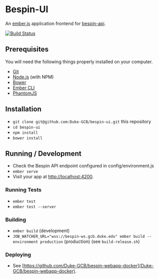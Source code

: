 # Bespin-UI

An [ember.js](http://emberjs.com/) application frontend for [bespin-api](https://github.com/Duke-GCB/bespin-api).

[![Build Status](https://travis-ci.org/Duke-GCB/bespin-ui.svg?branch=master)](https://travis-ci.org/Duke-GCB/bespin-ui)

## Prerequisites

You will need the following things properly installed on your computer.

* [Git](http://git-scm.com/)
* [Node.js](http://nodejs.org/) (with NPM)
* [Bower](http://bower.io/)
* [Ember CLI](http://ember-cli.com/)
* [PhantomJS](http://phantomjs.org/)

## Installation

* `git clone git@github.com:Duke-GCB/bespin-ui.git` this repository
* `cd bespin-ui`
* `npm install`
* `bower install`

## Running / Development

* Check the Bespin API endpoint configured in config/environment.js
* `ember serve`
* Visit your app at [http://localhost:4200](http://localhost:4200).

### Running Tests

* `ember test`
* `ember test --server`

### Building

* `ember build` (development)
* `JOB_WATCHER_URL="wss://bespin-ws.gcb.duke.edu" ember build --environment production` (production) (see `build-release.sh`)

### Deploying

* See [https://github.com/Duke-GCB/bespin-webapp-docker](Duke-GCB/bespin-webapp-docker).
